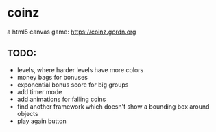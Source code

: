 # coinz

a html5 canvas game: https://coinz.gordn.org

## TODO:

- levels, where harder levels have more colors
- money bags for bonuses
- exponential bonus score for big groups
- add timer mode
- add animations for falling coins
- find another framework which doesn't show a bounding box around objects
- play again button